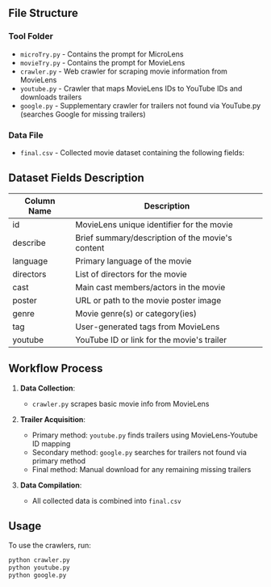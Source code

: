 
## File Structure

### Tool Folder

- `microTry.py` - Contains the prompt for MicroLens
- `movieTry.py` - Contains the prompt for MovieLens
- `crawler.py` - Web crawler for scraping movie information from MovieLens
- `youtube.py` - Crawler that maps MovieLens IDs to YouTube IDs and downloads trailers
- `google.py` - Supplementary crawler for trailers not found via YouTube.py (searches Google for missing trailers)

### Data File

- `final.csv` - Collected movie dataset containing the following fields:

## Dataset Fields Description

| Column Name | Description |
|-------------|-------------|
| id | MovieLens unique identifier for the movie |
| describe | Brief summary/description of the movie's content |
| language | Primary language of the movie |
| directors | List of directors for the movie |
| cast | Main cast members/actors in the movie |
| poster | URL or path to the movie poster image |
| genre | Movie genre(s) or category(ies) |
| tag | User-generated tags from MovieLens |
| youtube | YouTube ID or link for the movie's trailer |

## Workflow Process

1. **Data Collection**:
   - `crawler.py` scrapes basic movie info from MovieLens
   
2. **Trailer Acquisition**:
   - Primary method: `youtube.py` finds trailers using MovieLens-Youtube ID mapping
   - Secondary method: `google.py` searches for trailers not found via primary method
   - Final method: Manual download for any remaining missing trailers

3. **Data Compilation**:
   - All collected data is combined into `final.csv`

## Usage

To use the crawlers, run:
```bash
python crawler.py
python youtube.py
python google.py